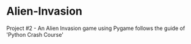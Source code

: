 # Alien-Invasion
Project #2 - An Alien Invasion game using Pygame
follows the guide of 'Python Crash Course'
